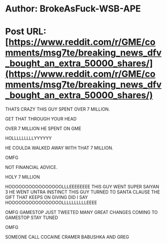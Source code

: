 # Author: BrokeAsFuck-WSB-APE
# Post URL: [https://www.reddit.com/r/GME/comments/msg7te/breaking_news_dfv_bought_an_extra_50000_shares/](https://www.reddit.com/r/GME/comments/msg7te/breaking_news_dfv_bought_an_extra_50000_shares/)


THATS CRAZY THIS GUY SPENT OVER 7 MILLION.

GET THAT THROUGH YOUR HEAD

OVER 7 MILLION HE SPENT ON GME 

HOLLLLLLLLLYYYYYY

HE COULDA WALKED AWAY WITH THAT 7 MILLION.

OMFG

NOT FINANCIAL ADVICE.

HOLY 7 MILLION

HOOOOOOOOOOOOOOOOLLLEEEEEEEE
THIS GUY WENT SUPER SAIYAN 3
HE WENT UNTRA INSTINCT
THIS GUY TURNED TO SANTA CLAUSE
THE GIFT THAT KEEPS ON GIVING
DID I SAY
HOOOOOOOOOOOOOOOOLLLLLLLLLLEEEE

OMFG
GAMESTOP JUST TWEETED
MANY GREAT CHANGES COMING TO GAMESTOP STAY TUNED

OMFG

SOMEONE CALL 
COCAINE CRAMER 
BABUSHKA 
AND GREG